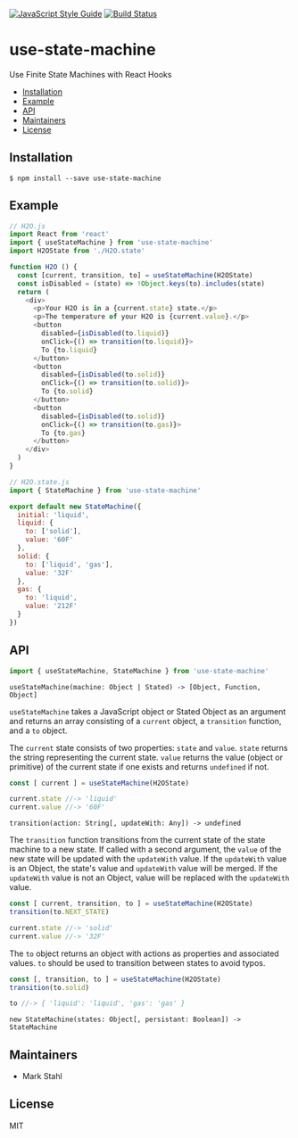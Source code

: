 [![JavaScript Style Guide](https://img.shields.io/badge/code_style-standard-brightgreen.svg)](https://standardjs.com) [![Build Status](https://travis-ci.com/mjstahl/use-state-machine.svg?branch=master)](https://travis-ci.com/mjstahl/use-state-machine)

# use-state-machine
Use Finite State Machines with React Hooks

* [Installation](#installation)
* [Example](#example)
* [API](#api)
* [Maintainers](#maintainers)
* [License](#license)

## Installation

```shell
$ npm install --save use-state-machine
```

## Example

```js
// H2O.js
import React from 'react'
import { useStateMachine } from 'use-state-machine'
import H2OState from './H2O.state'

function H2O () {
  const [current, transition, to] = useStateMachine(H2OState)
  const isDisabled = (state) => !Object.keys(to).includes(state)
  return (
    <div>
      <p>Your H2O is in a {current.state} state.</p>
      <p>The temperature of your H2O is {current.value}.</p>
      <button
        disabled={isDisabled(to.liquid)}
        onClick={() => transition(to.liquid)}>
        To {to.liquid}
      </button>
      <button
        disabled={isDisabled(to.solid)}
        onClick={() => transition(to.solid)}>
        To {to.solid}
      </button>
      <button
        disabled={isDisabled(to.solid)}
        onClick={() => transition(to.gas)}>
        To {to.gas}
      </button>
    </div>
  )
}
```

```js
// H2O.state.js
import { StateMachine } from 'use-state-machine'

export default new StateMachine({
  initial: 'liquid',
  liquid: {
    to: ['solid'],
    value: '60F'
  },
  solid: {
    to: ['liquid', 'gas'],
    value: '32F'
  },
  gas: {
    to: 'liquid',
    value: '212F'
  }
})
```

## API

```js
import { useStateMachine, StateMachine } from 'use-state-machine'
```

`useStateMachine(machine: Object | Stated) -> [Object, Function, Object]`

`useStateMachine` takes a JavaScript object or Stated Object as an argument and returns an array consisting of a `current` object, a `transition` function, and a `to` object.

The `current` state consists of two properties: `state` and `value`.
`state` returns the string representing the current state. `value` returns the value (object or primitive) of the current state if one exists and returns `undefined` if not.

```js
const [ current ] = useStateMachine(H2OState)

current.state //-> 'liquid'
current.value //-> '60F'
```


`transition(action: String[, updateWith: Any]) -> undefined`

The `transition` function transitions from the current state of the state machine to a new state. If called with a second argument, the `value` of the new state will be updated with the `updateWith` value. If the `updateWith` value is an Object, the state's value and `updateWith` value will be merged. If the `updateWith` value is not an Object, value will be replaced with the `updateWith` value.

```js
const [ current, transition, to ] = useStateMachine(H2OState)
transition(to.NEXT_STATE)

current.state //-> 'solid'
current.value //-> '32F'
```

The `to` object returns an object with actions as properties and associated values. `to` should be used to transition between states to avoid typos.

```js
const [, transition, to ] = useStateMachine(H2OState)
transition(to.solid)

to //-> { 'liquid': 'liquid', 'gas': 'gas' }
```


`new StateMachine(states: Object[, persistant: Boolean]) -> StateMachine`



## Maintainers

* Mark Stahl

## License

MIT
